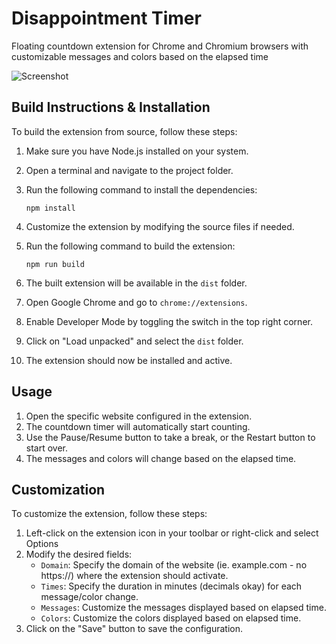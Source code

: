 # Disappointment Timer

Floating countdown extension for Chrome and Chromium browsers with customizable messages and colors based on the elapsed time

![Screenshot](https://github.com/codybrom/disappointment-clock/assets/241370/67b0b959-33a4-4e3f-9418-525b7e6f1998)

## Build Instructions & Installation

To build the extension from source, follow these steps:

1. Make sure you have Node.js installed on your system.
2. Open a terminal and navigate to the project folder.
3. Run the following command to install the dependencies:

   ```shell
   npm install
   ```

4. Customize the extension by modifying the source files if needed.
5. Run the following command to build the extension:

   ```shell
   npm run build
   ```

6. The built extension will be available in the `dist` folder.
7. Open Google Chrome and go to `chrome://extensions`.
8. Enable Developer Mode by toggling the switch in the top right corner.
9. Click on "Load unpacked" and select the `dist` folder.
10. The extension should now be installed and active.

## Usage

1. Open the specific website configured in the extension.
2. The countdown timer will automatically start counting.
3. Use the Pause/Resume button to take a break, or the Restart button to start over.
4. The messages and colors will change based on the elapsed time.

## Customization

To customize the extension, follow these steps:

1. Left-click on the extension icon in your toolbar or right-click and select Options
2. Modify the desired fields:
   - `Domain`: Specify the domain of the website (ie. example.com - no https://) where the extension should
     activate.
   - `Times`: Specify the duration in minutes (decimals okay) for each message/color change.
   - `Messages`: Customize the messages displayed based on elapsed time.
   - `Colors`: Customize the colors displayed based on elapsed time.
3. Click on the "Save" button to save the configuration.
